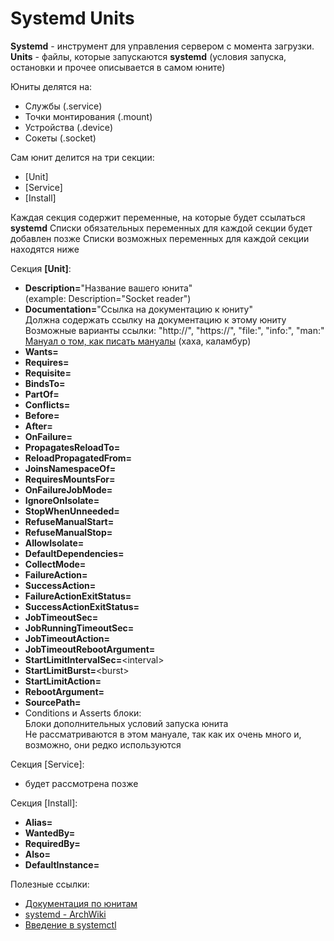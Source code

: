 # Systemd Units
**Systemd** - инструмент для управления сервером с момента загрузки.  
**Units** - файлы, которые запускаются **systemd** (условия запуска, остановки и прочее описывается в самом юните)  

Юниты делятся на:
* Службы (.service)  
* Точки монтирования (.mount)  
* Устройства (.device)  
* Сокеты (.socket)

Сам юнит делится на три секции:
* \[Unit\]
* \[Service\]
* \[Install\]

Каждая секция содержит переменные, на которые будет ссылаться **systemd**
Списки обязательных переменных для каждой секции будет добавлен позже
Списки возможных переменных для каждой секции находятся ниже

Секция **\[Unit\]**:
* **Description=**"Название вашего юнита"  
(example: Description="Socket reader")
* **Documentation=**"Ссылка на документацию к юниту"  
Должна содержать ссылку на документацию к этому юниту
Возможные варианты ссылки: "http://", "https://", "file:", "info:", "man:"
[Мануал о том, как писать мануалы](http://man7.org/linux/man-pages/man7/uri.7.html) (хаха, каламбур)
* **Wants=**
* **Requires=**
* **Requisite=**
* **BindsTo=**
* **PartOf=**
* **Conflicts=**
* **Before=**
* **After=**
* **OnFailure=**
* **PropagatesReloadTo=**
* **ReloadPropagatedFrom=**
* **JoinsNamespaceOf=**
* **RequiresMountsFor=**
* **OnFailureJobMode=**
* **IgnoreOnIsolate=**
* **StopWhenUnneeded=**
* **RefuseManualStart=**
* **RefuseManualStop=**
* **AllowIsolate=**
* **DefaultDependencies=**
* **CollectMode=**
* **FailureAction=**
* **SuccessAction=**
* **FailureActionExitStatus=**
* **SuccessActionExitStatus=**
* **JobTimeoutSec=**
* **JobRunningTimeoutSec=**
* **JobTimeoutAction=**
* **JobTimeoutRebootArgument=**
* **StartLimitIntervalSec=**\<interval\>
* **StartLimitBurst=**\<burst\>
* **StartLimitAction=**
* **RebootArgument=**
* **SourcePath=**
* Conditions и Asserts блоки:  
Блоки дополнительных условий запуска юнита  
Не рассматриваются в этом мануале, так как их очень много и, возможно, они редко используются

Секция \[Service\]:
* будет рассмотрена позже

Секция \[Install\]:
* **Alias=**
* **WantedBy=**
* **RequiredBy=**
* **Also=**
* **DefaultInstance=**

Полезные ссылки:
* [Документация по юнитам](https://www.freedesktop.org/software/systemd/man/systemd.unit.html)
* [systemd - ArchWiki](https://wiki.archlinux.org/index.php/Systemd_(%D0%A0%D1%83%D1%81%D1%81%D0%BA%D0%B8%D0%B9))
* [Введение в systemctl](https://community.vscale.io/hc/ru/community/posts/211805669-%D0%92%D0%B2%D0%B5%D0%B4%D0%B5%D0%BD%D0%B8%D0%B5-%D0%B2-systemd-%D0%A1%D0%B5%D1%80%D0%B2%D0%B8%D1%81%D1%8B-%D1%8E%D0%BD%D0%B8%D1%82%D1%8B)
